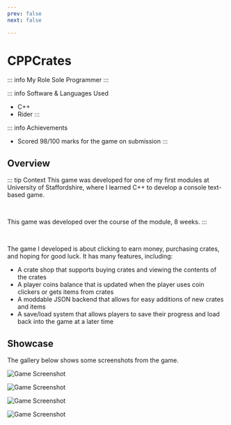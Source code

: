 ```yaml
---
prev: false
next: false

---
```


# CPPCrates

::: info My Role
Sole Programmer
:::

::: info Software & Languages Used
- C++
- Rider
:::

::: info Achievements
- Scored 98/100 marks for the game on submission
:::

## Overview
::: tip Context
This game was developed for one of my first modules at University of Staffordshire, where I learned C++ to develop a console text-based game.

<br />

This game was developed over the course of the module, 8 weeks.
:::

<br />

The game I developed is about clicking to earn money, purchasing crates, and hoping for good luck. It has many features, including:
- A crate shop that supports buying crates and viewing the contents of the crates
- A player coins balance that is updated when the player uses coin clickers or gets items from crates
- A moddable JSON backend that allows for easy additions of new crates and items
- A save/load system that allows players to save their progress and load back into the game at a later time

## Showcase
The gallery below shows some screenshots from the game.

![Game Screenshot](https://i.imgur.com/XBuuBHq.png)

![Game Screenshot](https://i.imgur.com/lC3mFol.png)

![Game Screenshot](https://i.imgur.com/cPeoEtw.png)

![Game Screenshot](https://i.imgur.com/O5Lj7ez.png)